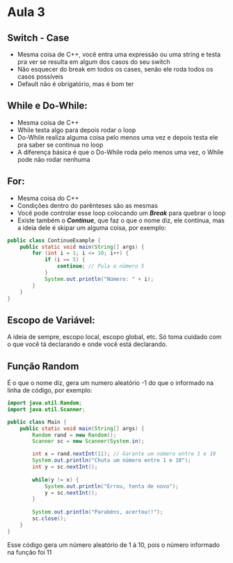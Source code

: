 # Aula 3
## Switch - Case
* Mesma coisa de C++, você entra uma expressão ou uma string e testa pra ver se resulta em algum dos casos do seu switch
* Não esquecer do break em todos os cases, senão ele roda todos os casos possíveis
* Default não é obrigatório, mas é bom ter
## While e Do-While:
* Mesma coisa de C++
* While testa algo para depois rodar o loop
* Do-While realiza alguma coisa pelo menos uma vez e depois testa ele pra saber se continua no loop
* A diferença básica é que o Do-While roda pelo menos uma vez, o While pode não rodar nenhuma
## For:
* Mesma coisa do C++
* Condições dentro do parênteses são as mesmas
* Você pode controlar esse loop colocando um ***Break*** para quebrar o loop
* Existe também o ***Continue***, que faz o que o nome diz, ele continua, mas a ideia dele é skipar um alguma coisa, por exemplo:
```java
public class ContinueExample {
    public static void main(String[] args) {
        for (int i = 1; i <= 10; i++) {
            if (i == 5) {
                continue; // Pula o número 5
            }
            System.out.println("Número: " + i);
        }
    }
}
```
## Escopo de Variável:
A ideia de sempre, escopo local, escopo global, etc. Só toma cuidado com o que você tá declarando e onde você está declarando.
## Função Random
É o que o nome diz, gera um numero aleatório -1 do que o informado na linha de código, por exemplo:
```java
import java.util.Random;
import java.util.Scanner;

public class Main {
    public static void main(String[] args) {
        Random rand = new Random();
        Scanner sc = new Scanner(System.in);

        int x = rand.nextInt(11); // Garante um número entre 1 e 10
        System.out.println("Chuta um número entre 1 e 10");
        int y = sc.nextInt();
        
        while(y != x) {
            System.out.println("Errou, tenta de novo");
            y = sc.nextInt();
        }
        
        System.out.println("Parabéns, acertou!!");
        sc.close();
    }
}
```
Esse código gera um número aleatório de 1 à 10, pois o número informado na função foi 11

